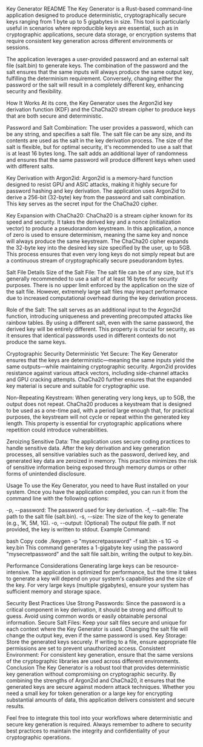 Key Generator README
The Key Generator is a Rust-based command-line application designed to produce deterministic, cryptographically secure keys ranging from 1 byte up to 5 gigabytes in size. This tool is particularly useful in scenarios where reproducible keys are essential, such as in cryptographic applications, secure data storage, or encryption systems that require consistent key generation across different environments or sessions.

The application leverages a user-provided password and an external salt file (salt.bin) to generate keys. The combination of the password and the salt ensures that the same inputs will always produce the same output key, fulfilling the determinism requirement. Conversely, changing either the password or the salt will result in a completely different key, enhancing security and flexibility.

How It Works
At its core, the Key Generator uses the Argon2id key derivation function (KDF) and the ChaCha20 stream cipher to produce keys that are both secure and deterministic.

Password and Salt Combination: The user provides a password, which can be any string, and specifies a salt file. The salt file can be any size, and its contents are used as the salt in the key derivation process. The size of the salt is flexible, but for optimal security, it's recommended to use a salt that is at least 16 bytes long. The salt adds an additional layer of randomness and ensures that the same password will produce different keys when used with different salts.

Key Derivation with Argon2id: Argon2id is a memory-hard function designed to resist GPU and ASIC attacks, making it highly secure for password hashing and key derivation. The application uses Argon2id to derive a 256-bit (32-byte) key from the password and salt combination. This key serves as the secret input for the ChaCha20 cipher.

Key Expansion with ChaCha20: ChaCha20 is a stream cipher known for its speed and security. It takes the derived key and a nonce (initialization vector) to produce a pseudorandom keystream. In this application, a nonce of zero is used to ensure determinism, meaning the same key and nonce will always produce the same keystream. The ChaCha20 cipher expands the 32-byte key into the desired key size specified by the user, up to 5GB. This process ensures that even very long keys do not simply repeat but are a continuous stream of cryptographically secure pseudorandom bytes.

Salt File Details
Size of the Salt File: The salt file can be of any size, but it's generally recommended to use a salt of at least 16 bytes for security purposes. There is no upper limit enforced by the application on the size of the salt file. However, extremely large salt files may impact performance due to increased computational overhead during the key derivation process.

Role of the Salt: The salt serves as an additional input to the Argon2id function, introducing uniqueness and preventing precomputed attacks like rainbow tables. By using a different salt, even with the same password, the derived key will be entirely different. This property is crucial for security, as it ensures that identical passwords used in different contexts do not produce the same keys.

Cryptographic Security
Deterministic Yet Secure: The Key Generator ensures that the keys are deterministic—meaning the same inputs yield the same outputs—while maintaining cryptographic security. Argon2id provides resistance against various attack vectors, including side-channel attacks and GPU cracking attempts. ChaCha20 further ensures that the expanded key material is secure and suitable for cryptographic use.

Non-Repeating Keystream: When generating very long keys, up to 5GB, the output does not repeat. ChaCha20 produces a keystream that is designed to be used as a one-time pad, with a period large enough that, for practical purposes, the keystream will not cycle or repeat within the generated key length. This property is essential for cryptographic applications where repetition could introduce vulnerabilities.

Zeroizing Sensitive Data: The application uses secure coding practices to handle sensitive data. After the key derivation and key generation processes, all sensitive variables such as the password, derived key, and generated key data are zeroized in memory. This practice minimizes the risk of sensitive information being exposed through memory dumps or other forms of unintended disclosure.

Usage
To use the Key Generator, you need to have Rust installed on your system. Once you have the application compiled, you can run it from the command line with the following options:

-p, --password: The password used for key derivation.
-f, --salt-file: The path to the salt file (salt.bin).
-s, --size: The size of the key to generate (e.g., 1K, 5M, 1G).
-o, --output: (Optional) The output file path. If not provided, the key is written to stdout.
Example Command:

bash
Copy code
./keygen -p "mysecretpassword" -f salt.bin -s 1G -o key.bin
This command generates a 1-gigabyte key using the password "mysecretpassword" and the salt file salt.bin, writing the output to key.bin.

Performance Considerations
Generating large keys can be resource-intensive. The application is optimized for performance, but the time it takes to generate a key will depend on your system's capabilities and the size of the key. For very large keys (multiple gigabytes), ensure your system has sufficient memory and storage space.

Security Best Practices
Use Strong Passwords: Since the password is a critical component in key derivation, it should be strong and difficult to guess. Avoid using common words or easily obtainable personal information.
Secure Salt Files: Keep your salt files secure and unique for each context where the Key Generator is used. Changing the salt file will change the output key, even if the same password is used.
Key Storage: Store the generated keys securely. If writing to a file, ensure appropriate file permissions are set to prevent unauthorized access.
Consistent Environment: For consistent key generation, ensure that the same versions of the cryptographic libraries are used across different environments.
Conclusion
The Key Generator is a robust tool that provides deterministic key generation without compromising on cryptographic security. By combining the strengths of Argon2id and ChaCha20, it ensures that the generated keys are secure against modern attack techniques. Whether you need a small key for token generation or a large key for encrypting substantial amounts of data, this application delivers consistent and secure results.

Feel free to integrate this tool into your workflows where deterministic and secure key generation is required. Always remember to adhere to security best practices to maintain the integrity and confidentiality of your cryptographic operations.






